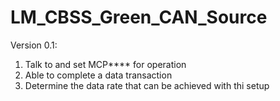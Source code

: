 # LM_CBSS_Green_CAN_Source

Version 0.1:
  1. Talk to and set MCP**** for operation
  2. Able to complete a data transaction
  3. Determine the data rate that can be achieved with thi setup
